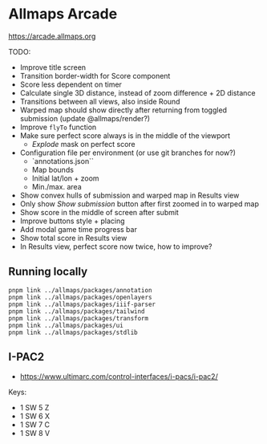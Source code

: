 # Allmaps Arcade

https://arcade.allmaps.org

TODO:

- Improve title screen
- Transition border-width for Score component
- Score less dependent on timer
- Calculate single 3D distance, instead of zoom difference + 2D distance
- Transitions between all views, also inside Round
- Warped map should show directly after returning from toggled submission (update @allmaps/render?)
- Improve `flyTo` function
- Make sure perfect score always is in the middle of the viewport
  - _Explode_ mask on perfect score
- Configuration file per environment (or use git branches for now?)
  - `annotations.json``
  - Map bounds
  - Initial lat/lon + zoom
  - Min./max. area
- Show convex hulls of submission and warped map in Results view
- Only show _Show submission_ button after first zoomed in to warped map
- Show score in the middle of screen after submit
- Improve buttons style + placing
- Add modal game time progress bar
- Show total score in Results view
- In Results view, perfect score now twice, how to improve?

## Running locally

    pnpm link ../allmaps/packages/annotation
    pnpm link ../allmaps/packages/openlayers
    pnpm link ../allmaps/packages/iiif-parser
    pnpm link ../allmaps/packages/tailwind
    pnpm link ../allmaps/packages/transform
    pnpm link ../allmaps/packages/ui
    pnpm link ../allmaps/packages/stdlib

## I-PAC2

- https://www.ultimarc.com/control-interfaces/i-pacs/i-pac2/

Keys:

- 1 SW 5 Z
- 1 SW 6 X
- 1 SW 7 C
- 1 SW 8 V
